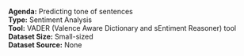 <b>Agenda:</b> Predicting tone of sentences <br/>
<b>Type:</b> Sentiment Analysis <br/>
<b>Tool:</b> VADER (Valence Aware Dictionary and sEntiment Reasoner) tool  <br/>
<b>Dataset Size:</b> Small-sized <br/>
<b>Dataset Source:</b> None <br/>
